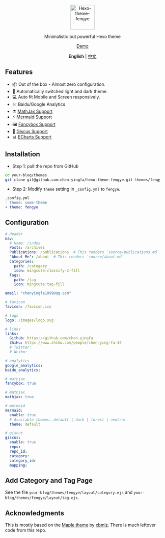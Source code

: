 <p align='center'>
  <img src='https://raw.githubusercontent.com/chen-yingfa/hexo-theme-fengye/main/source/images/logo.svg' alt='Hexo-theme-fengye' width='80'/>
</p>

<p align='center'>
Minimalistic but powerful Hexo theme
</p>

<p align='center'>
<a href="https://chen-yingfa.github.io">Demo</a>
</p>

<p align='center'>
  <b>English</b> | <a href="https://github.com/chen-yingfa/hexo-theme-fengye/blob/main/README.zh-CN.md">中文</a>
</p>

## Features

- 📦 Out of the box - Almost zero configuration.
- 🎨 Automatically switched light and dark theme.
- 💻 Auto fit Mobile and Screen responsively.
- 💹 Baidu/Google Analytics
- ⚗️ [MathJax Support](http://docs.mathjax.org/en/latest/)
- ⚡️ [Mermaid Support](https://mermaid-js.github.io/mermaid)
- 🖼️ [Fancybox Support](https://fancyapps.com/docs/ui/fancybox)
- 🦜 [Giscus Support](https://giscus.app/zh-CN)
- 📊 [ECharts Support](https://echarts.apache.org/)

## Installation

- Step 1: pull the repo from GitHub

```bash
cd your-blog/themes
git clone git@github.com:chen-yingfa/hexo-theme-fengye.git themes/fengye
```

- Step 2: Modify `theme` setting in `_config.yml` to `fengye`.

```diff
_config.yml
- theme: some-theme
+ theme: fengye
```

## Configuration

```yaml
# Header
nav:
  # Home: /index
  Posts: /archives
  Publications: /publications  # This renders `source/publications.md`
  "About Me": /about  # This renders `source/about.md`
  Categories:
    path: /category
    icon: mingcute:classify-2-fill
  Tags:
    path: /tag
    icon: mingcute:tag-fill

email: "chenyingfa1999@qq.com"

# favicon
favicon: /favicon.ico

# logo
logo: /images/logo.svg

# links
links:
  Github: https://github.com/chen-yingfa
  ZhiHu: https://www.zhihu.com/people/chen-ying-fa-34
  # Twitter:
  # Weibo:

# analytics
google_analytics:
baidu_analytics:

# mathjax
fancybox: true

# mathjax
mathjax: true

# mermaid
mermaid:
  enable: true
  # Available themes: default | dark | forest | neutral
  theme: default

# giscus
giscus:
  enable: true
  repo:
  repo_id:
  category:
  category_id:
  mapping:
```

## Add Category and Tag Page

See the file `your-blog/themes/fengye/layout/category.ejs` and `your-blog/themes/fengye/layout/tag.ejs`.

## Acknowledgments

This is mostly based on the [Maple theme](https://www.github.com/xbmlz/hexo-theme-maple) by [xbmlz](https://www.github.com/xbmlz). There is much leftover code from this repo.
